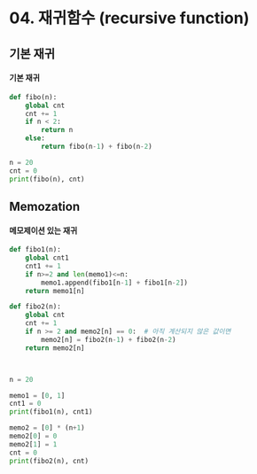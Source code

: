 # 04. 재귀함수 (recursive function)



## 기본 재귀

#### 기본 재귀

```python
def fibo(n):
    global cnt
    cnt += 1
    if n < 2:
        return n
    else:
        return fibo(n-1) + fibo(n-2)

n = 20
cnt = 0
print(fibo(n), cnt)
```



## Memozation

#### 메모제이션 있는 재귀

``` python
def fibo1(n):
    global cnt1
    cnt1 += 1
    if n>=2 and len(memo1)<=n:
        memo1.append(fibo1[n-1] + fibo1[n-2])
    return memo1[n]

def fibo2(n):
    global cnt
    cnt += 1
    if n >= 2 and memo2[n] == 0:  # 아직 계산되지 않은 값이면
        memo2[n] = fibo2(n-1) + fibo2(n-2)
    return memo2[n]



n = 20

memo1 = [0, 1]
cnt1 = 0
print(fibo1(n), cnt1)

memo2 = [0] * (n+1)
memo2[0] = 0
memo2[1] = 1
cnt = 0
print(fibo2(n), cnt)
```


